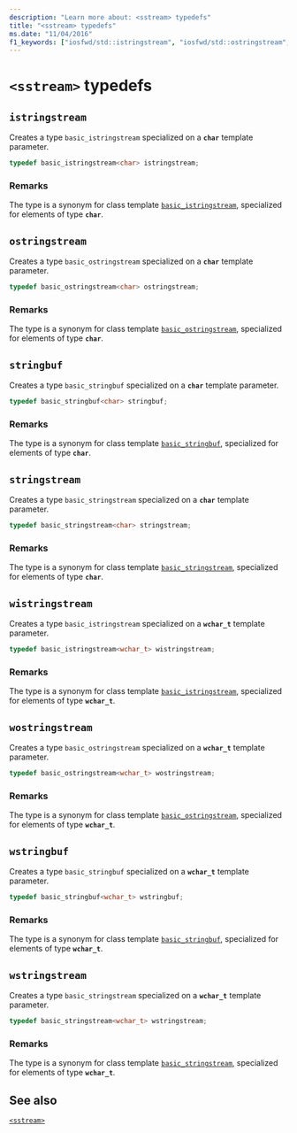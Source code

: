 ```yaml
---
description: "Learn more about: <sstream> typedefs"
title: "<sstream> typedefs"
ms.date: "11/04/2016"
f1_keywords: ["iosfwd/std::istringstream", "iosfwd/std::ostringstream", "iosfwd/std::stringbuf", "iosfwd/std::stringstream", "iosfwd/std::wistringstream", "iosfwd/std::wostringstream", "iosfwd/std::wstringbuf", "iosfwd/std::wstringstream"]
---
```

# `<sstream>` typedefs

## <a name="istringstream"></a> `istringstream`

Creates a type `basic_istringstream` specialized on a **`char`** template parameter.

```cpp
typedef basic_istringstream<char> istringstream;
```

### Remarks

The type is a synonym for class template [`basic_istringstream`](../standard-library/basic-istringstream-class.md), specialized for elements of type **`char`**.

## <a name="ostringstream"></a> `ostringstream`

Creates a type `basic_ostringstream` specialized on a **`char`** template parameter.

```cpp
typedef basic_ostringstream<char> ostringstream;
```

### Remarks

The type is a synonym for class template [`basic_ostringstream`](../standard-library/basic-ostringstream-class.md), specialized for elements of type **`char`**.

## <a name="stringbuf"></a> `stringbuf`

Creates a type `basic_stringbuf` specialized on a **`char`** template parameter.

```cpp
typedef basic_stringbuf<char> stringbuf;
```

### Remarks

The type is a synonym for class template [`basic_stringbuf`](../standard-library/basic-stringbuf-class.md), specialized for elements of type **`char`**.

## <a name="stringstream"></a> `stringstream`

Creates a type `basic_stringstream` specialized on a **`char`** template parameter.

```cpp
typedef basic_stringstream<char> stringstream;
```

### Remarks

The type is a synonym for class template [`basic_stringstream`](../standard-library/basic-stringstream-class.md), specialized for elements of type **`char`**.

## <a name="wistringstream"></a> `wistringstream`

Creates a type `basic_istringstream` specialized on a **`wchar_t`** template parameter.

```cpp
typedef basic_istringstream<wchar_t> wistringstream;
```

### Remarks

The type is a synonym for class template [`basic_istringstream`](../standard-library/basic-istringstream-class.md), specialized for elements of type **`wchar_t`**.

## <a name="wostringstream"></a> `wostringstream`

Creates a type `basic_ostringstream` specialized on a **`wchar_t`** template parameter.

```cpp
typedef basic_ostringstream<wchar_t> wostringstream;
```

### Remarks

The type is a synonym for class template [`basic_ostringstream`](../standard-library/basic-ostringstream-class.md), specialized for elements of type **`wchar_t`**.

## <a name="wstringbuf"></a> `wstringbuf`

Creates a type `basic_stringbuf` specialized on a **`wchar_t`** template parameter.

```cpp
typedef basic_stringbuf<wchar_t> wstringbuf;
```

### Remarks

The type is a synonym for class template [`basic_stringbuf`](../standard-library/basic-stringbuf-class.md), specialized for elements of type **`wchar_t`**.

## <a name="wstringstream"></a> `wstringstream`

Creates a type `basic_stringstream` specialized on a **`wchar_t`** template parameter.

```cpp
typedef basic_stringstream<wchar_t> wstringstream;
```

### Remarks

The type is a synonym for class template [`basic_stringstream`](../standard-library/basic-stringstream-class.md), specialized for elements of type **`wchar_t`**.

## See also

[`<sstream>`](../standard-library/sstream.md)
